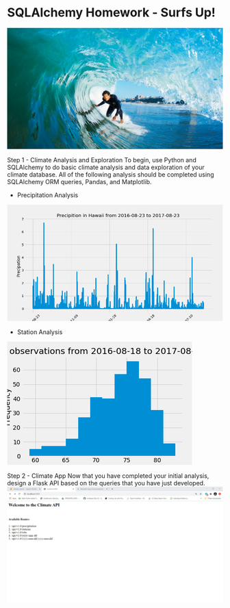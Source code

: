 # SQLAlchemy Homework - Surfs Up!

![surfs-up.jpeg](Images/surfs-up.png)

Step 1 - Climate Analysis and Exploration
To begin, use Python and SQLAlchemy to do basic climate analysis and data exploration of your climate database. All of the following analysis should be completed using SQLAlchemy ORM queries, Pandas, and Matplotlib.

* Precipitation Analysis
  
![precipitation](Images/precipitation.png)
  
* Station Analysis

![station analysis](Images/observations.png)
  
Step 2 - Climate App
Now that you have completed your initial analysis, design a Flask API based on the queries that you have just developed.
![](Images/API_screenshot.png)
